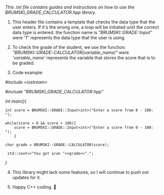 
_This .txt file contains guides and instructions on how to use the BRUMSKI_GRADE_CALCULATOR.hpp library._

1. This header file contains a template that checks the data type that the user enters. If it's the wrong one, a loop will be initiated until the correct data type is entered. the function name is *"BRUMSKI::GRADE::Input<T>"* were *'T'* represents the data type that the user is using.

2. To check the grade of the student, we use the function: *"BRUMSKI::GRADE::CALCULATOR(variable_name)"* were *'variable_name'* represents the variable that stores the score that is to be graded.

3. Code example:

*\#include \<iostream>*

*\#include "BRUMSKI_GRADE_CALCULATOR.hpp"*

*int main(){*

    int score = BRUMSKI::GRADE::Input<int>("Enter a score from 0 - 100: ");

    while(score < 0 && score > 100){
        score = BRUMSKI::GRADE::Input<int>("Enter a score from 0 - 100: ");
        }

    char grade = BRUMSKI::GRADE::CALCULATOR(score);

     std::cout<<"You got a/an "<<grade<<"."; 
*}*

4. This library might lack some features, so I will continue to push out updates for it.

5. Happy C++ coding. 💪
